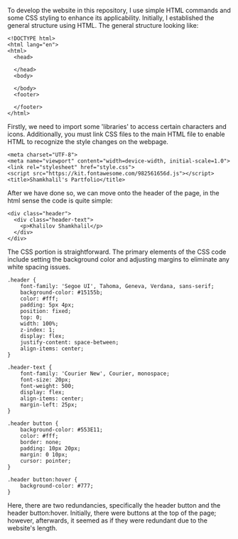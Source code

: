 To develop the website in this repository, I use simple HTML commands and some CSS styling to enhance its applicability. Initially, I established the general structure using HTML. The general structure looking like:
```
<!DOCTYPE html>
<html lang="en">
<html>
  <head>

  </head>
  <body>

  </body>
  <footer>

  </footer>
</html>
```
Firstly, we need to import some 'libraries' to access certain characters and icons. Additionally, you must link CSS files to the main HTML file to enable HTML to recognize the style changes on the webpage.
```
<meta charset="UTF-8">
<meta name="viewport" content="width=device-width, initial-scale=1.0">
<link rel="stylesheet" href="style.css"> 
<script src="https://kit.fontawesome.com/982561656d.js"></script>
<title>Shamkhalil's Partfolio</title>
```
After we have done so, we can move onto the header of the page, in the html sense the code is quite simple:
```
<div class="header">
  <div class="header-text">
    <p>Khalilov Shamkhalil</p>
  </div>
</div>
```
The CSS portion is straightforward. The primary elements of the CSS code include setting the background color and adjusting margins to eliminate any white spacing issues.
```
.header {
    font-family: 'Segoe UI', Tahoma, Geneva, Verdana, sans-serif;
    background-color: #15155b;
    color: #fff;
    padding: 5px 4px;
    position: fixed;
    top: 0;
    width: 100%;
    z-index: 1;
    display: flex;
    justify-content: space-between;
    align-items: center;
}

.header-text {
    font-family: 'Courier New', Courier, monospace;
    font-size: 20px;
    font-weight: 500;
    display: flex;
    align-items: center;
    margin-left: 25px;
}

.header button {
    background-color: #553E11;
    color: #fff;
    border: none;
    padding: 10px 20px;
    margin: 0 10px;
    cursor: pointer;
}

.header button:hover {
    background-color: #777;
}
```
Here, there are two redundancies, specifically the header button and the header button:hover. Initially, there were buttons at the top of the page; however, afterwards, it seemed as if they were redundant due to the website's length.
